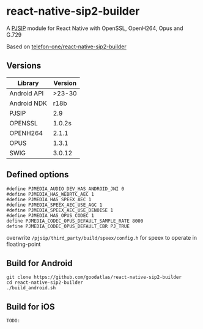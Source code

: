 # react-native-sip2-builder
A [PJSIP](https://www.pjsip.org) module for React Native with OpenSSL, OpenH264, Opus and G.729

Based on [telefon-one/react-native-sip2-builder](https://github.com/telefon-one/react-native-sip2-builder)


## Versions
| Library              | Version |
|----------------------|---------|
| Android API          | >23-30  |
| Android NDK          | r18b    |
| PJSIP                | 2.9     |
| OPENSSL              | 1.0.2s  |
| OPENH264             | 2.1.1   | 
| OPUS                 | 1.3.1   |
| SWIG                 | 3.0.12  |

## Defined options
```
#define PJMEDIA_AUDIO_DEV_HAS_ANDROID_JNI 0
#define PJMEDIA_HAS_WEBRTC_AEC 1
#define PJMEDIA_HAS_SPEEX_AEC 1
#define PJMEDIA_SPEEX_AEC_USE_AGC 1
#define PJMEDIA_SPEEX_AEC_USE_DENOISE 1
#define PJMEDIA_HAS_OPUS_CODEC 1
define PJMEDIA_CODEC_OPUS_DEFAULT_SAMPLE_RATE 8000
define PJMEDIA_CODEC_OPUS_DEFAULT_CBR PJ_TRUE
```

overwrite `/pjsip/third_party/build/speex/config.h` for speex to operate in floating-point


## Build for Android
```
git clone https://github.com/goodatlas/react-native-sip2-builder
cd react-native-sip2-builder
./build_android.sh
```

## Build for iOS
```
TODO:
```
